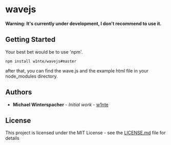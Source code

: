 # wavejs


**Warning: It's currently under development, I don't recommend to use it.**

## Getting Started

Your best bet would be to use 'npm'.
```
npm install w1nte/wavejs#master
```

after that, you can find the wave.js and the example html file in your node_modules directory.

## Authors

* **Michael Winterspacher** - *Initial work* - [w1nte](https://github.com/w1nte)

## License

This project is licensed under the MIT License - see the [LICENSE.md](LICENSE.md) file for details
